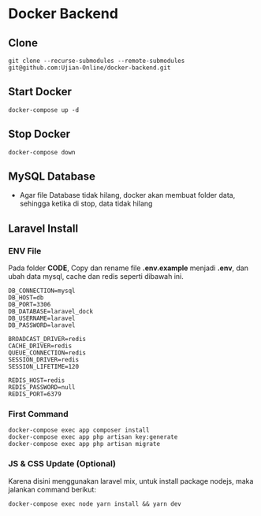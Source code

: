 # Docker Backend

## Clone

```
git clone --recurse-submodules --remote-submodules git@github.com:Ujian-Online/docker-backend.git
```

## Start Docker

```
docker-compose up -d
```

## Stop Docker

```
docker-compose down
```

## MySQL Database

- Agar file Database tidak hilang, docker akan membuat folder data, sehingga ketika di stop, data tidak hilang

## Laravel Install

### ENV File

Pada folder **CODE**, Copy dan rename file **.env.example** menjadi **.env**, dan ubah data mysql, cache dan redis seperti dibawah ini.

```
DB_CONNECTION=mysql
DB_HOST=db
DB_PORT=3306
DB_DATABASE=laravel_dock
DB_USERNAME=laravel
DB_PASSWORD=laravel

BROADCAST_DRIVER=redis
CACHE_DRIVER=redis
QUEUE_CONNECTION=redis
SESSION_DRIVER=redis
SESSION_LIFETIME=120

REDIS_HOST=redis
REDIS_PASSWORD=null
REDIS_PORT=6379
```

### First Command

```
docker-compose exec app composer install
docker-compose exec app php artisan key:generate
docker-compose exec app php artisan migrate
```


### JS & CSS Update (Optional)

Karena disini menggunakan laravel mix, untuk install package nodejs, maka jalankan command berikut:

```
docker-compose exec node yarn install && yarn dev
```
